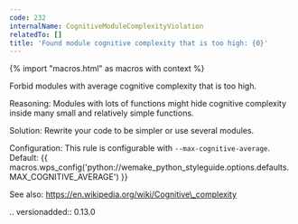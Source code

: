 ```yaml
---
code: 232
internalName: CognitiveModuleComplexityViolation
relatedTo: []
title: 'Found module cognitive complexity that is too high: {0}'
---
```


{% import "macros.html" as macros with context %}

Forbid modules with average cognitive complexity that is too high.

Reasoning: Modules with lots of functions might hide cognitive
complexity inside many small and relatively simple functions.

Solution: Rewrite your code to be simpler or use several modules.

Configuration: This rule is configurable with `--max-cognitive-average`.
Default:
{{ macros.wps_config('python://wemake_python_styleguide.options.defaults.MAX_COGNITIVE_AVERAGE') }}

See also: https://en.wikipedia.org/wiki/Cognitive\_complexity

.. versionadded:: 0.13.0